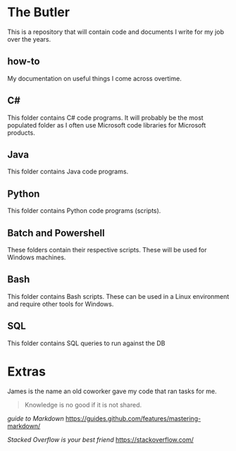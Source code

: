 # The Butler
This is a repository that will contain code and documents I write for my job over the years.

## how-to
My documentation on useful things I come across overtime.

## C#
This folder contains C# code programs.
It will probably be the most populated folder as I often use Microsoft code libraries for Microsoft products.

## Java
This folder contains Java code programs.

## Python
This folder contains Python code programs (scripts).

## Batch and Powershell
These folders contain their respective scripts. These will be used for Windows machines.

## Bash
This folder contains Bash scripts. These can be used in a Linux environment and require other tools for Windows.

## SQL
This folder contains SQL queries to run against the DB


# Extras
James is the name an old coworker gave my code that ran tasks for me.
> Knowledge is no good if it is not shared.

*guide to Markdown*
https://guides.github.com/features/mastering-markdown/

*Stacked Overflow is your best friend*
https://stackoverflow.com/
